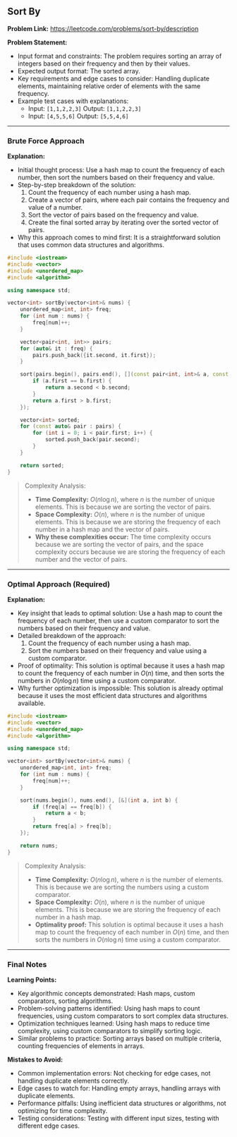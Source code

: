 ## Sort By
**Problem Link:** https://leetcode.com/problems/sort-by/description

**Problem Statement:**
- Input format and constraints: The problem requires sorting an array of integers based on their frequency and then by their values.
- Expected output format: The sorted array.
- Key requirements and edge cases to consider: Handling duplicate elements, maintaining relative order of elements with the same frequency.
- Example test cases with explanations:
    - Input: `[1,1,2,2,3]`
      Output: `[1,1,2,2,3]`
    - Input: `[4,5,5,6]`
      Output: `[5,5,4,6]`

---

### Brute Force Approach
**Explanation:**
- Initial thought process: Use a hash map to count the frequency of each number, then sort the numbers based on their frequency and value.
- Step-by-step breakdown of the solution:
    1. Count the frequency of each number using a hash map.
    2. Create a vector of pairs, where each pair contains the frequency and value of a number.
    3. Sort the vector of pairs based on the frequency and value.
    4. Create the final sorted array by iterating over the sorted vector of pairs.
- Why this approach comes to mind first: It is a straightforward solution that uses common data structures and algorithms.

```cpp
#include <iostream>
#include <vector>
#include <unordered_map>
#include <algorithm>

using namespace std;

vector<int> sortBy(vector<int>& nums) {
    unordered_map<int, int> freq;
    for (int num : nums) {
        freq[num]++;
    }

    vector<pair<int, int>> pairs;
    for (auto& it : freq) {
        pairs.push_back({it.second, it.first});
    }

    sort(pairs.begin(), pairs.end(), [](const pair<int, int>& a, const pair<int, int>& b) {
        if (a.first == b.first) {
            return a.second < b.second;
        }
        return a.first > b.first;
    });

    vector<int> sorted;
    for (const auto& pair : pairs) {
        for (int i = 0; i < pair.first; i++) {
            sorted.push_back(pair.second);
        }
    }

    return sorted;
}
```

> Complexity Analysis:
> - **Time Complexity:** $O(n \log n)$, where $n$ is the number of unique elements. This is because we are sorting the vector of pairs.
> - **Space Complexity:** $O(n)$, where $n$ is the number of unique elements. This is because we are storing the frequency of each number in a hash map and the vector of pairs.
> - **Why these complexities occur:** The time complexity occurs because we are sorting the vector of pairs, and the space complexity occurs because we are storing the frequency of each number and the vector of pairs.

---

### Optimal Approach (Required)
**Explanation:**
- Key insight that leads to optimal solution: Use a hash map to count the frequency of each number, then use a custom comparator to sort the numbers based on their frequency and value.
- Detailed breakdown of the approach:
    1. Count the frequency of each number using a hash map.
    2. Sort the numbers based on their frequency and value using a custom comparator.
- Proof of optimality: This solution is optimal because it uses a hash map to count the frequency of each number in $O(n)$ time, and then sorts the numbers in $O(n \log n)$ time using a custom comparator.
- Why further optimization is impossible: This solution is already optimal because it uses the most efficient data structures and algorithms available.

```cpp
#include <iostream>
#include <vector>
#include <unordered_map>
#include <algorithm>

using namespace std;

vector<int> sortBy(vector<int>& nums) {
    unordered_map<int, int> freq;
    for (int num : nums) {
        freq[num]++;
    }

    sort(nums.begin(), nums.end(), [&](int a, int b) {
        if (freq[a] == freq[b]) {
            return a < b;
        }
        return freq[a] > freq[b];
    });

    return nums;
}
```

> Complexity Analysis:
> - **Time Complexity:** $O(n \log n)$, where $n$ is the number of elements. This is because we are sorting the numbers using a custom comparator.
> - **Space Complexity:** $O(n)$, where $n$ is the number of unique elements. This is because we are storing the frequency of each number in a hash map.
> - **Optimality proof:** This solution is optimal because it uses a hash map to count the frequency of each number in $O(n)$ time, and then sorts the numbers in $O(n \log n)$ time using a custom comparator.

---

### Final Notes

**Learning Points:**
- Key algorithmic concepts demonstrated: Hash maps, custom comparators, sorting algorithms.
- Problem-solving patterns identified: Using hash maps to count frequencies, using custom comparators to sort complex data structures.
- Optimization techniques learned: Using hash maps to reduce time complexity, using custom comparators to simplify sorting logic.
- Similar problems to practice: Sorting arrays based on multiple criteria, counting frequencies of elements in arrays.

**Mistakes to Avoid:**
- Common implementation errors: Not checking for edge cases, not handling duplicate elements correctly.
- Edge cases to watch for: Handling empty arrays, handling arrays with duplicate elements.
- Performance pitfalls: Using inefficient data structures or algorithms, not optimizing for time complexity.
- Testing considerations: Testing with different input sizes, testing with different edge cases.